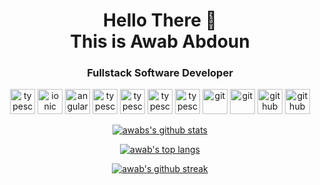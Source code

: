 <h1 align="center">
Hello There 👋 <br> 
This is Awab Abdoun
</h1>

<h3 align="center">
Fullstack Software Developer
</h3>

<p align="center">
<img src="https://www.vectorlogo.zone/logos/springio/springio-icon.svg"  alt="typescript" width="40" height="40"/>

  <img src="https://www.vectorlogo.zone/logos/ionicframework/ionicframework-icon.svg" alt="ionic" width="40" height="40"/>

  <img src="https://www.vectorlogo.zone/logos/angular/angular-icon.svg" alt="angular" width="40" height="40"/>
  
  <img src="https://www.vectorlogo.zone/logos/typescriptlang/typescriptlang-icon.svg" alt="typescript" width="40" height="40"/>

  <img src="https://www.vectorlogo.zone/logos/python/python-icon.svg" alt="typescript" width="40" height="40"/>

  <img src="https://www.vectorlogo.zone/logos/postgresql/postgresql-icon.svg" alt="typescript" width="40" height="40"/>

  <img src="https://www.vectorlogo.zone/logos/mysql/mysql-icon.svg" alt="typescript" width="40" height="40"/>

  <img src="https://www.vectorlogo.zone/logos/linux/linux-icon.svg" alt="git" width="40" height="40"/>
  
  <img src="https://www.vectorlogo.zone/logos/git-scm/git-scm-icon.svg" alt="git" width="40" height="40"/>

  <img src="https://www.vectorlogo.zone/logos/github/github-tile.svg" alt="github" width="40" height="40"/>

  <img src="https://www.vectorlogo.zone/logos/gitlab/gitlab-icon.svg" alt="github" width="40" height="40"/>
 </p>
 


<p align="center">
  <a href="https://github.com/awabcodes">
    <img src="https://github-readme-stats.vercel.app/api?username=awabcodes&show_icons=true&count_private=true&theme=radical" alt="awabs's github stats">
  </a>
</p>

<p align="center">
  <a href="https://github.com/awabcodes">
    <img src="https://github-readme-stats.vercel.app/api/top-langs/?username=awabcodes&layout=compact&theme=radical" alt="awab's top langs">
  </a>
</p>

<p align="center">
  <a href="https://github.com/awabcodes">
    <img src="https://github-readme-streak-stats.herokuapp.com/?user=awabcodes&theme=radical" alt="awab's github streak">
  </a>
</p>

